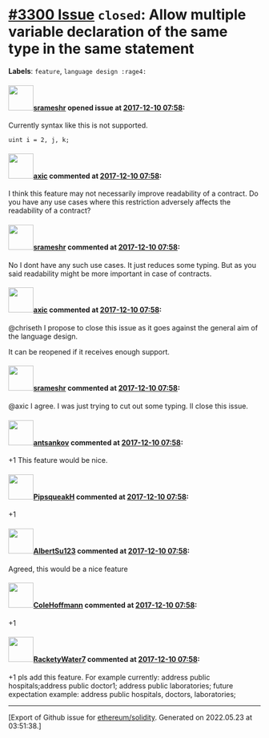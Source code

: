 # [\#3300 Issue](https://github.com/ethereum/solidity/issues/3300) `closed`: Allow multiple variable declaration of the same type in the same statement
**Labels**: `feature`, `language design :rage4:`


#### <img src="https://avatars.githubusercontent.com/u/8149408?u=c0691d1ea37d0f9494bacf698d2aee46c1ecab91&v=4" width="50">[srameshr](https://github.com/srameshr) opened issue at [2017-12-10 07:58](https://github.com/ethereum/solidity/issues/3300):

Currently syntax like this is not supported.
```
uint i = 2, j, k;
```

#### <img src="https://avatars.githubusercontent.com/u/20340?v=4" width="50">[axic](https://github.com/axic) commented at [2017-12-10 07:58](https://github.com/ethereum/solidity/issues/3300#issuecomment-350558740):

I think this feature may not necessarily improve readability of a contract. Do you have any use cases where this restriction adversely affects the readability of a contract?

#### <img src="https://avatars.githubusercontent.com/u/8149408?u=c0691d1ea37d0f9494bacf698d2aee46c1ecab91&v=4" width="50">[srameshr](https://github.com/srameshr) commented at [2017-12-10 07:58](https://github.com/ethereum/solidity/issues/3300#issuecomment-350559519):

No I dont have any such use cases.
It just reduces some typing. But as you said readability might be more important in case of contracts.

#### <img src="https://avatars.githubusercontent.com/u/20340?v=4" width="50">[axic](https://github.com/axic) commented at [2017-12-10 07:58](https://github.com/ethereum/solidity/issues/3300#issuecomment-367513784):

@chriseth I propose to close this issue as it goes against the general aim of the language design.

It can be reopened if it receives enough support.

#### <img src="https://avatars.githubusercontent.com/u/8149408?u=c0691d1ea37d0f9494bacf698d2aee46c1ecab91&v=4" width="50">[srameshr](https://github.com/srameshr) commented at [2017-12-10 07:58](https://github.com/ethereum/solidity/issues/3300#issuecomment-367598555):

@axic I agree. I was just trying to cut out some typing. Il close this issue.

#### <img src="https://avatars.githubusercontent.com/u/2533512?u=c7a6ff832ad2c835e47cff329ceb7644eaa2f8b0&v=4" width="50">[antsankov](https://github.com/antsankov) commented at [2017-12-10 07:58](https://github.com/ethereum/solidity/issues/3300#issuecomment-674319829):

+1 This feature would be nice.

#### <img src="https://avatars.githubusercontent.com/u/13641935?u=c58c3860d0f3096af7e3b07c5ec072ffc32d0489&v=4" width="50">[PipsqueakH](https://github.com/PipsqueakH) commented at [2017-12-10 07:58](https://github.com/ethereum/solidity/issues/3300#issuecomment-787321143):

+1

#### <img src="https://avatars.githubusercontent.com/u/30268067?u=624a6061e49102a155d170e8ab7361b8f0a963a7&v=4" width="50">[AlbertSu123](https://github.com/AlbertSu123) commented at [2017-12-10 07:58](https://github.com/ethereum/solidity/issues/3300#issuecomment-882947158):

Agreed, this would be a nice feature

#### <img src="https://avatars.githubusercontent.com/u/46608689?u=ebad00a47d3583e62afe72c1add53ec76cc47481&v=4" width="50">[ColeHoffmann](https://github.com/ColeHoffmann) commented at [2017-12-10 07:58](https://github.com/ethereum/solidity/issues/3300#issuecomment-990619696):

+1

#### <img src="https://avatars.githubusercontent.com/u/52341921?u=c1c28acaeb87be4e1b094bbc75fb9e0bde21f7bf&v=4" width="50">[RacketyWater7](https://github.com/RacketyWater7) commented at [2017-12-10 07:58](https://github.com/ethereum/solidity/issues/3300#issuecomment-1042658343):

+1 pls add this feature.
For example currently:
address public hospitals;address public doctor1; address public laboratories;
future expectation example:
address public hospitals,  doctors, laboratories;


-------------------------------------------------------------------------------



[Export of Github issue for [ethereum/solidity](https://github.com/ethereum/solidity). Generated on 2022.05.23 at 03:51:38.]
